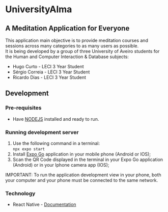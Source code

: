 # UniversityAlma

## A Meditation Application for Everyone
This application main objective is to provide meditation courses and sessions across many categories to as many users as possible.  
It is being developed by a group of three University of Aveiro students for the Human and Computer Interaction & Database subjects:  
* Hugo Curto - LECI 3 Year Student
* Sérgio Correia - LECI 3 Year Student
* Ricardo Dias - LECI 3 Year Student

## Development

### Pre-requisites
* Have [NODEJS](https://nodejs.org/en) installed and ready to run.

### Running development server
1.  Use the following command in a terminal:  
```npx expo start```  
2.  Install [Expo Go](https://expo.dev/go) application in your mobile phone (Android or IOS);
3.  Scan the QR Code displayed in the terminal in your Expo Go application (Android) or in your Iphone camera app (IOS);

IMPORTANT: To run the application development view in your phone, both your computer and your phone must be connected to the same network.
### Technology
* React Native - [Documentation](https://reactnative.dev/docs/getting-started)
